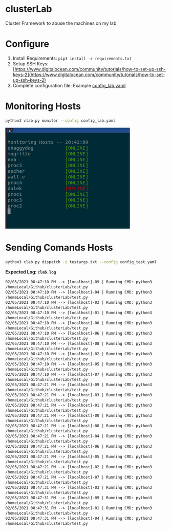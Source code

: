 # clusterLab
Cluster Framework to abuse the machines on my lab 

# Configure
1. Install Requirements: `pip3 install -r requirements.txt`
2. Setup SSH Keys: [https://www.digitalocean.com/community/tutorials/how-to-set-up-ssh-keys-2](https://www.digitalocean.com/community/tutorials/how-to-set-up-ssh-keys-2)
3. Complete configuration file: Example [config_lab.yaml](config_lab.yaml)


# Monitoring Hosts

```bash
python3 clab.py monitor --config config_lab.yaml
```

![!alt](imgs/monitor.png)

# Sending Comands Hosts

```bash
python3 clab.py dispatch -i testargs.txt --config config_test.yaml
```

**Expected Log: `clab.log`**

```
02/05/2021 08:47:10 PM --> [localhost]-09 | Running CMD: python3 /homeLocal/Github/clusterLab/test.py 
02/05/2021 08:47:10 PM --> [localhost]-04 | Running CMD: python3 /homeLocal/Github/clusterLab/test.py 
02/05/2021 08:47:10 PM --> [localhost]-03 | Running CMD: python3 /homeLocal/Github/clusterLab/test.py 
02/05/2021 08:47:10 PM --> [localhost]-01 | Running CMD: python3 /homeLocal/Github/clusterLab/test.py 
02/05/2021 08:47:10 PM --> [localhost]-00 | Running CMD: python3 /homeLocal/Github/clusterLab/test.py 
02/05/2021 08:47:10 PM --> [localhost]-06 | Running CMD: python3 /homeLocal/Github/clusterLab/test.py 
02/05/2021 08:47:10 PM --> [localhost]-08 | Running CMD: python3 /homeLocal/Github/clusterLab/test.py 
02/05/2021 08:47:10 PM --> [localhost]-02 | Running CMD: python3 /homeLocal/Github/clusterLab/test.py 
02/05/2021 08:47:10 PM --> [localhost]-05 | Running CMD: python3 /homeLocal/Github/clusterLab/test.py 
02/05/2021 08:47:10 PM --> [localhost]-07 | Running CMD: python3 /homeLocal/Github/clusterLab/test.py 
02/05/2021 08:47:21 PM --> [localhost]-09 | Running CMD: python3 /homeLocal/Github/clusterLab/test.py 
02/05/2021 08:47:21 PM --> [localhost]-03 | Running CMD: python3 /homeLocal/Github/clusterLab/test.py 
02/05/2021 08:47:21 PM --> [localhost]-01 | Running CMD: python3 /homeLocal/Github/clusterLab/test.py 
02/05/2021 08:47:21 PM --> [localhost]-00 | Running CMD: python3 /homeLocal/Github/clusterLab/test.py 
02/05/2021 08:47:21 PM --> [localhost]-08 | Running CMD: python3 /homeLocal/Github/clusterLab/test.py 
02/05/2021 08:47:21 PM --> [localhost]-04 | Running CMD: python3 /homeLocal/Github/clusterLab/test.py 
02/05/2021 08:47:21 PM --> [localhost]-06 | Running CMD: python3 /homeLocal/Github/clusterLab/test.py 
02/05/2021 08:47:21 PM --> [localhost]-05 | Running CMD: python3 /homeLocal/Github/clusterLab/test.py 
02/05/2021 08:47:21 PM --> [localhost]-02 | Running CMD: python3 /homeLocal/Github/clusterLab/test.py 
02/05/2021 08:47:21 PM --> [localhost]-07 | Running CMD: python3 /homeLocal/Github/clusterLab/test.py 
02/05/2021 08:47:31 PM --> [localhost]-03 | Running CMD: python3 /homeLocal/Github/clusterLab/test.py 
02/05/2021 08:47:31 PM --> [localhost]-09 | Running CMD: python3 /homeLocal/Github/clusterLab/test.py 
02/05/2021 08:47:31 PM --> [localhost]-01 | Running CMD: python3 /homeLocal/Github/clusterLab/test.py 
02/05/2021 08:47:31 PM --> [localhost]-04 | Running CMD: python3 /homeLocal/Github/clusterLab/test.py 
```